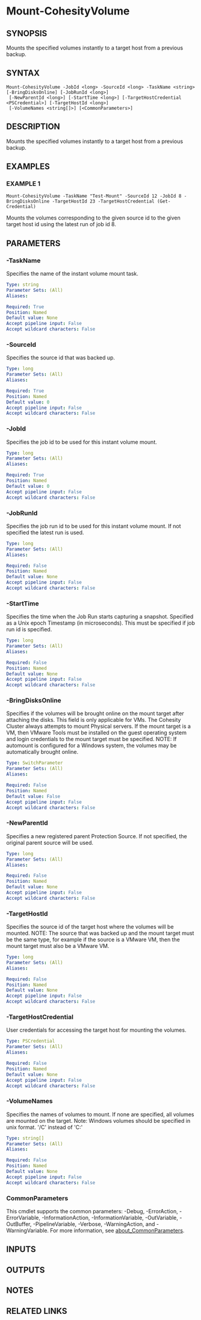 # Mount-CohesityVolume

## SYNOPSIS
Mounts the specified volumes instantly to a target host from a previous backup.

## SYNTAX

```
Mount-CohesityVolume -JobId <long> -SourceId <long> -TaskName <string> [-BringDisksOnline] [-JobRunId <long>]
 [-NewParentId <long>] [-StartTime <long>] [-TargetHostCredential <PSCredential>] [-TargetHostId <long>]
 [-VolumeNames <string[]>] [<CommonParameters>]
```

## DESCRIPTION
Mounts the specified volumes instantly to a target host from a previous backup.

## EXAMPLES

### EXAMPLE 1
```
Mount-CohesityVolume -TaskName "Test-Mount" -SourceId 12 -JobId 8 -BringDisksOnline -TargetHostId 23 -TargetHostCredential (Get-Credential)
```

Mounts the volumes corresponding to the given source id to the given target host id using the latest run of job id 8.

## PARAMETERS

### -TaskName
Specifies the name of the instant volume mount task.

```yaml
Type: string
Parameter Sets: (All)
Aliases:

Required: True
Position: Named
Default value: None
Accept pipeline input: False
Accept wildcard characters: False
```

### -SourceId
Specifies the source id that was backed up.

```yaml
Type: long
Parameter Sets: (All)
Aliases:

Required: True
Position: Named
Default value: 0
Accept pipeline input: False
Accept wildcard characters: False
```

### -JobId
Specifies the job id to be used for this instant volume mount.

```yaml
Type: long
Parameter Sets: (All)
Aliases:

Required: True
Position: Named
Default value: 0
Accept pipeline input: False
Accept wildcard characters: False
```

### -JobRunId
Specifies the job run id to be used for this instant volume mount.
If not specified the latest run is used.

```yaml
Type: long
Parameter Sets: (All)
Aliases:

Required: False
Position: Named
Default value: None
Accept pipeline input: False
Accept wildcard characters: False
```

### -StartTime
Specifies the time when the Job Run starts capturing a snapshot.
Specified as a Unix epoch Timestamp (in microseconds).
This must be specified if job run id is specified.

```yaml
Type: long
Parameter Sets: (All)
Aliases:

Required: False
Position: Named
Default value: None
Accept pipeline input: False
Accept wildcard characters: False
```

### -BringDisksOnline
Specifies if the volumes will be brought online on the mount target after attaching the disks.
This field is only applicable for VMs.
The Cohesity Cluster always attempts to mount Physical servers.
If the mount target is a VM, then VMware Tools must be installed on the guest operating system and login credentials to the mount target must be specified.
NOTE: If automount is configured for a Windows system, the volumes may be automatically brought online.

```yaml
Type: SwitchParameter
Parameter Sets: (All)
Aliases:

Required: False
Position: Named
Default value: False
Accept pipeline input: False
Accept wildcard characters: False
```

### -NewParentId
Specifies a new registered parent Protection Source.
If not specified, the original parent source will be used.

```yaml
Type: long
Parameter Sets: (All)
Aliases:

Required: False
Position: Named
Default value: None
Accept pipeline input: False
Accept wildcard characters: False
```

### -TargetHostId
Specifies the source id of the target host where the volumes will be mounted.
NOTE: The source that was backed up and the mount target must be the same type, for example if the source is a VMware VM, then the mount target must also be a VMware VM.

```yaml
Type: long
Parameter Sets: (All)
Aliases:

Required: False
Position: Named
Default value: None
Accept pipeline input: False
Accept wildcard characters: False
```

### -TargetHostCredential
User credentials for accessing the target host for mounting the volumes.

```yaml
Type: PSCredential
Parameter Sets: (All)
Aliases:

Required: False
Position: Named
Default value: None
Accept pipeline input: False
Accept wildcard characters: False
```

### -VolumeNames
Specifies the names of volumes to mount.
If none are specified, all volumes are mounted on the target.
Note: Windows volumes should be specified in unix format.
'/C' instead of 'C:'

```yaml
Type: string[]
Parameter Sets: (All)
Aliases:

Required: False
Position: Named
Default value: None
Accept pipeline input: False
Accept wildcard characters: False
```

### CommonParameters
This cmdlet supports the common parameters: -Debug, -ErrorAction, -ErrorVariable, -InformationAction, -InformationVariable, -OutVariable, -OutBuffer, -PipelineVariable, -Verbose, -WarningAction, and -WarningVariable. For more information, see [about_CommonParameters](http://go.microsoft.com/fwlink/?LinkID=113216).

## INPUTS

## OUTPUTS

## NOTES

## RELATED LINKS
